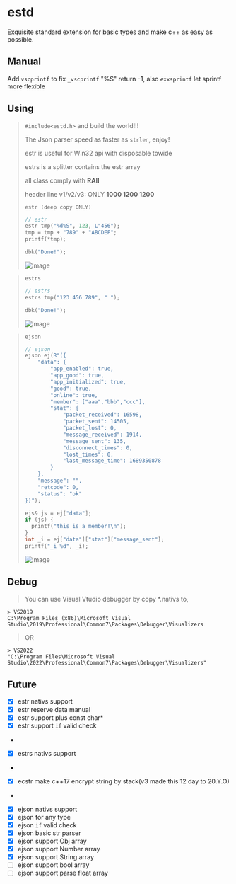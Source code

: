 # estd
Exquisite standard extension for basic types and make c++ as easy as possible.

## Manual
Add `vscprintf` to fix `_vscprintf` "%S" return -1,
also `exxsprintf` let sprintf more flexible

## Using
> `#include<estd.h>` and build the world!!!
>
> The Json parser speed as faster as `strlen`, enjoy!
>
> estr is useful for Win32 api with disposable towide
>
> estrs is a splitter contains the estr array
>
> all class comply with **RAII**
> 
> header line v1/v2/v3: ONLY **1000 1200 1200**
> 
> `estr (deep copy ONLY)`
> ```cpp
> // estr
> estr tmp("%d%S", 123, L"456");
> tmp = tmp + "789" + "ABCDEF";
> printf(*tmp);
> 
> dbk("Done!");
> ```
> ![image](https://github.com/KsaNL/estd/assets/73447685/15225cd3-73c7-481f-b747-87248ac2ea9f)

> `estrs` 
> ```cpp
> // estrs 
> estrs tmp("123 456 789", " ");
> 
> dbk("Done!");
> ```
> ![image](https://github.com/KsaNL/estd/assets/73447685/9cc6710e-f3eb-40e7-b6f7-ebf65dfacd1a)

> `ejson`
> ```cpp
> // ejson
> ejson ej(R"({
>     "data": {
>         "app_enabled": true,
>         "app_good": true,
>         "app_initialized": true,
>         "good": true,
>         "online": true,
>         "member": ["aaa","bbb","ccc"],
>         "stat": {
>             "packet_received": 16598,
>             "packet_sent": 14505,
>             "packet_lost": 0,
>             "message_received": 1914,
>             "message_sent": 135,
>             "disconnect_times": 0,
>             "lost_times": 0,
>             "last_message_time": 1689350878
>         }
>     },
>     "message": "",
>     "retcode": 0,
>     "status": "ok"
> })");
> 
> ejs& js = ej["data"];
> if (js) {
>   printf("this is a member!\n");
> }
> int _i = ej["data"]["stat"]["message_sent"];
> printf("_i %d", _i);
> ```
> ![image](https://github.com/KsaNL/estd/assets/73447685/70ff2fc9-1c79-4c74-b266-599ac0bf1e1f)


## Debug

> You can use Visual Vtudio debugger by copy *.nativs to, 
```
> VS2019
C:\Program Files (x86)\Microsoft Visual Studio\2019\Professional\Common7\Packages\Debugger\Visualizers
```

> OR 
```
> VS2022
"C:\Program Files\Microsoft Visual Studio\2022\Professional\Common7\Packages\Debugger\Visualizers"
```

## Future
- [x] estr nativs support
- [x] estr reserve data manual
- [x] estr support plus const char*
- [x] estr support `if` valid check
- 
- [x] estrs nativs support
- 
- [x] ecstr make c++17 encrypt string by stack(v3 made this 12 day to 20.Y.O)
- 
- [x] ejson nativs support
- [x] ejson for any type
- [x] ejson `if` valid check
- [x] ejson basic str parser
- [x] ejson support Obj array
- [x] ejson support Number array
- [x] ejson support String array
- [ ] ejson support bool array
- [ ] ejson support parse float array
